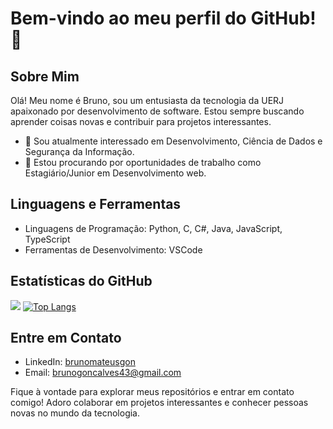 # Bem-vindo ao meu perfil do GitHub! 👋

## Sobre Mim
Olá! Meu nome é Bruno, sou um entusiasta da tecnologia da UERJ apaixonado por desenvolvimento de software. Estou sempre buscando aprender coisas novas e contribuir para projetos interessantes.

- 🌱 Sou atualmente interessado em Desenvolvimento, Ciência de Dados e Segurança da Informação.
- 💼 Estou procurando por oportunidades de trabalho como Estagiário/Junior em Desenvolvimento web.

## Linguagens e Ferramentas
- Linguagens de Programação: Python, C, C#, Java, JavaScript, TypeScript
- Ferramentas de Desenvolvimento: VSCode


## Estatísticas do GitHub
[![](https://github-readme-stats.vercel.app/api?username=BrunoMateus28&show_icons=true&theme=dark&locale=pt-br)](https://github.com/BrunoMateus28)
[![Top Langs](https://github-readme-stats.vercel.app/api/top-langs/?username=BrunoMateus28&layout=compact)](https://github.com/BrunoMateus28/github-readme-stats)

## Entre em Contato
- LinkedIn: [brunomateusgon](https://www.linkedin.com/in/brunomateusgon/)
- Email: brunogoncalves43@gmail.com

Fique à vontade para explorar meus repositórios e entrar em contato comigo! Adoro colaborar em projetos interessantes e conhecer pessoas novas no mundo da tecnologia.
